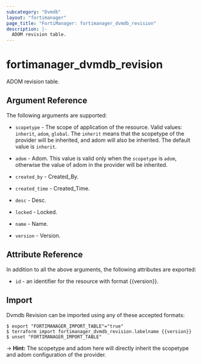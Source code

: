 ```yaml
---
subcategory: "Dvmdb"
layout: "fortimanager"
page_title: "FortiManager: fortimanager_dvmdb_revision"
description: |-
  ADOM revision table.
---
```


# fortimanager_dvmdb_revision
ADOM revision table.

## Argument Reference


The following arguments are supported:

* `scopetype` - The scope of application of the resource. Valid values: `inherit`, `adom`, `global`. The `inherit` means that the scopetype of the provider will be inherited, and adom will also be inherited. The default value is `inherit`.
* `adom` - Adom. This value is valid only when the `scopetype` is `adom`, otherwise the value of adom in the provider will be inherited.

* `created_by` - Created_By.
* `created_time` - Created_Time.
* `desc` - Desc.
* `locked` - Locked.
* `name` - Name.
* `version` - Version.


## Attribute Reference

In addition to all the above arguments, the following attributes are exported:
* `id` - an identifier for the resource with format {{version}}.

## Import

Dvmdb Revision can be imported using any of these accepted formats:
```
$ export "FORTIMANAGER_IMPORT_TABLE"="true"
$ terraform import fortimanager_dvmdb_revision.labelname {{version}}
$ unset "FORTIMANAGER_IMPORT_TABLE"
```
-> **Hint:** The scopetype and adom here will directly inherit the scopetype and adom configuration of the provider.
